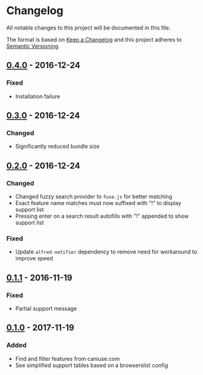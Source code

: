 # Changelog
All notable changes to this project will be documented in this file.

The format is based on [Keep a Changelog](http://keepachangelog.com/)
and this project adheres to [Semantic Versioning](http://semver.org/).


## [0.4.0] - 2016-12-24
### Fixed
- Installation failure


## [0.3.0] - 2016-12-24
### Changed
- Significantly reduced bundle size


## [0.2.0] - 2016-12-24
### Changed
- Changed fuzzy search provider to `fuse.js` for better matching
- Exact feature name matches must now suffixed with "!" to display support list
- Pressing enter on a search result autofills with "!" appended to show support list

### Fixed
- Update `alfred-notifier` dependency to remove need for workaround to improve speed


## [0.1.1] - 2016-11-19
### Fixed
- Partial support message


## [0.1.0] - 2017-11-19
### Added
- Find and filter features from caniuse.com
- See simplified support tables based on a browserslist config


[0.4.0]: https://github.com/robjtede/monux/compare/v0.3.0...v0.4.0
[0.3.0]: https://github.com/robjtede/monux/compare/v0.2.0...v0.3.0
[0.2.0]: https://github.com/robjtede/monux/compare/v0.1.1...v0.2.0
[0.1.1]: https://github.com/robjtede/monux/compare/v0.1.0...v0.1.1
[0.1.0]: https://github.com/robjtede/monux/compare/4f9e08...v0.1.0
